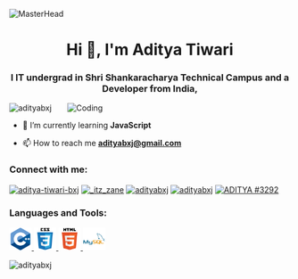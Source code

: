 ![MasterHead](https://mir-s3-cdn-cf.behance.net/project_modules/fs/54b6c068097599.5b50bca476b9b.gif)
<h1 align="center">Hi 👋, I'm Aditya Tiwari</h1>
<h3 align="center">I IT undergrad in Shri Shankaracharya Technical Campus and a Developer from India,</h3>
<img align="right" alt="Coding" width="400" src="https://i.pinimg.com/736x/36/70/08/367008ce7dca42f913990643a85adb69.jpg">
<p align="left"> <img src="https://komarev.com/ghpvc/?username=adityabxj&label=Profile%20views&color=0e75b6&style=flat" alt="adityabxj" /> </p>

- 🌱 I’m currently learning **JavaScript**

- 📫 How to reach me **adityabxj@gmail.com**

<h3 align="left">Connect with me:</h3>
<p align="left">
<a href="https://linkedin.com/in/aditya-tiwari-bxj" target="blank"><img align="center" src="https://raw.githubusercontent.com/rahuldkjain/github-profile-readme-generator/master/src/images/icons/Social/linked-in-alt.svg" alt="aditya-tiwari-bxj" height="30" width="40" /></a>
<a href="https://instagram.com/_aditya._tiwari" target="blank"><img align="center" src="https://raw.githubusercontent.com/rahuldkjain/github-profile-readme-generator/master/src/images/icons/Social/instagram.svg" alt="_itz_zane" height="30" width="40" /></a>
<a href="https://www.codechef.com/users/adityabxj" target="blank"><img align="center" src="https://cdn.jsdelivr.net/npm/simple-icons@3.1.0/icons/codechef.svg" alt="adityabxj" height="30" width="40" /></a>
<a href="https://auth.geeksforgeeks.org/user/adityabxj" target="blank"><img align="center" src="https://raw.githubusercontent.com/rahuldkjain/github-profile-readme-generator/master/src/images/icons/Social/geeks-for-geeks.svg" alt="adityabxj" height="30" width="40" /></a>
<a href="https://discord.gg/ADITYA #3292" target="blank"><img align="center" src="https://raw.githubusercontent.com/rahuldkjain/github-profile-readme-generator/master/src/images/icons/Social/discord.svg" alt="ADITYA #3292" height="30" width="40" /></a>
</p>

<h3 align="left">Languages and Tools:</h3>
<p align="left"> <a href="https://www.w3schools.com/cpp/" target="_blank" rel="noreferrer"> <img src="https://raw.githubusercontent.com/devicons/devicon/master/icons/cplusplus/cplusplus-original.svg" alt="cplusplus" width="40" height="40"/> </a> <a href="https://www.w3schools.com/css/" target="_blank" rel="noreferrer"> <img src="https://raw.githubusercontent.com/devicons/devicon/master/icons/css3/css3-original-wordmark.svg" alt="css3" width="40" height="40"/> </a> <a href="https://www.w3.org/html/" target="_blank" rel="noreferrer"> <img src="https://raw.githubusercontent.com/devicons/devicon/master/icons/html5/html5-original-wordmark.svg" alt="html5" width="40" height="40"/> </a> <a href="https://www.mysql.com/" target="_blank" rel="noreferrer"> <img src="https://raw.githubusercontent.com/devicons/devicon/master/icons/mysql/mysql-original-wordmark.svg" alt="mysql" width="40" height="40"/> </a> </p>

<p><img align="center" src="https://github-readme-stats.vercel.app/api/top-langs?username=adityabxj&show_icons=true&locale=en&layout=compact" alt="adityabxj" /></p>
